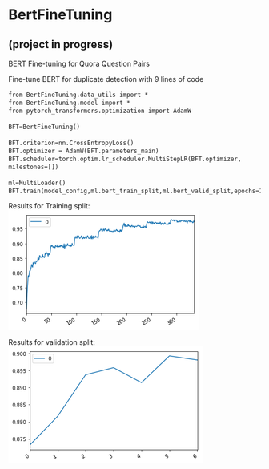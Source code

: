 # BertFineTuning
## (project in progress)
BERT Fine-tuning for Quora Question Pairs

Fine-tune BERT for duplicate detection with 9 lines of code


    from BertFineTuning.data_utils import *
    from BertFineTuning.model import *
    from pytorch_transformers.optimization import AdamW
    
    BFT=BertFineTuning()

    BFT.criterion=nn.CrossEntropyLoss()
    BFT.optimizer = AdamW(BFT.parameters_main)
    BFT.scheduler=torch.optim.lr_scheduler.MultiStepLR(BFT.optimizer, milestones=[])
    
    ml=MultiLoader()
    BFT.train(model_config,ml.bert_train_split,ml.bert_valid_split,epochs=100,print_every=100,validate_at_epoch=0)
Results for Training split:<br>
<img src="/images/train.png"></img>


Results for validation split:<br>
<img src="/images/test.png"></img>
